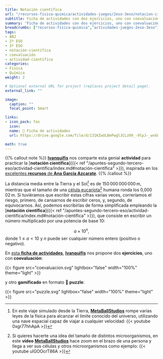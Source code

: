 ```yaml
---
title: Notación científica
url: "/recursos-fisica-quimica/actividades-juegos/2eso-3eso/notacion-cientifica"
subtitle: Ficha de actividades con dos ejercicios, uno con coevaluación, y otro gamificado en formato puzzle
summary: "Ficha de actividades con dos ejercicios, uno con coevaluación, y otro gamificado en formato puzzle."
breadcrumbs: ["recursos-fisica-quimica","actividades-juegos-2eso-3eso"]
tags:
- ABJ
- 2º ESO
- 3º ESO
- notación-científica
- coevaluación
- actividad-científica
categories:
- Física
- Química
weight: 2

# Optional external URL for project (replaces project detail page).
external_link: ""

image:
  caption: ""
  focal_point: Smart

links:
- icon_pack: fas
  icon:
  name: 🔗 Ficha de actividades
  url: https://drive.google.com/file/d/131KZwULBePwglJCLzO9_-9lpJ-_wvGQ9/view?usp=sharing

math: true
---
```


{{% callout note %}}
[**Ivanquifis**](https://twitter.com/ivanquifis) nos comparte esta genial **actividad** para practicar la [**notación científica**]({{< ref "/apuntes-segundo-tercero-eso/actividad-cientifica/index.md#notación-científica" >}}), inspirada en los [excelentes **recursos** de **Ana García Azcarate**](https://anagarciaazcarate.wordpress.com/2015/03/30/puzzle-hexagonal-de-notacion-cientifica-nivel-i/).
{{% /callout %}}

La distancia media entre la Tierra y el Sol[^1] es de 150&thinsp;000&thinsp;000&thinsp;000&thinsp;m, mientras que el tamaño de una [célula eucariota](https://es.wikipedia.org/wiki/Célula_eucariota)[^2] humana ronda los 0,000&thinsp;02&thinsp;m. Si tuviéramos que escribir estas cifras varias veces, correríamos el riesgo, primero, de cansarnos de escribir ceros, y, segundo, de equivocarnos. Así, podemos escribirlas de forma simplificada empleando la [**notación científica**]({{< ref "/apuntes-segundo-tercero-eso/actividad-cientifica/index.md#notación-científica" >}}), que consiste en escribir un número multiplicado por una potencia de base 10:

[^1]: En este viaje simulado desde la Tierra, [**MetaBallStudios**](https://www.youtube.com/@MetaBallStudios) rompe varias leyes de la física para alcanzar el límite conocido del universo, utilizando una nave espacial capaz de viajar a cualquier velocidad:
  {{< youtube 0xgr77hhApA >}}

[^2]: Si quieres hacerte una idea del tamaño de distintos microorganismos, en este **vídeo** [**MetaBallStudios**](https://www.youtube.com/@MetaBallStudios) hace zoom en el brazo de una persona y llega a ver sus células y otros microorganismos como ejemplo:
  {{< youtube uIGOOcrT86A >}}

$$
a\times 10^n,
$$
donde $1 \leq a<10$ y $n$ puede ser cualquier número entero (positivo o negativo).

En [esta **ficha de actividades**](https://drive.google.com/file/d/131KZwULBePwglJCLzO9_-9lpJ-_wvGQ9/view?usp=sharing), [**Ivanquifis**](https://twitter.com/ivanquifis) nos propone dos **ejercicios**, uno con **coevaluación**:

{{< figure src="coevaluacion.svg" lightbox="false" width="100%" theme="light" >}}

y otro **gamificado** en formato 🧩 **puzzle**:

{{< figure src="puzzle.svg" lightbox="false" width="100%" theme="light" >}}